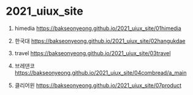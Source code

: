 # 2021_uiux_site
1. himedia https://bakseonyeong.github.io/2021_uiux_site/01himedia

1. 한국대 https://bakseonyeong.github.io/2021_uiux_site/02hangukdae

1. travel https://bakseonyeong.github.io/2021_uiux_site/03travel

1. 브레댄코 https://bakseonyeong.github.io/2021_uiux_site/04combread/a_main

1. 클리어윈 https://bakseonyeong.github.io/2021_uiux_site/07product


